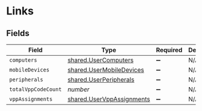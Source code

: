 # Links


## Fields

| Field                                                                  | Type                                                                   | Required                                                               | Description                                                            |
| ---------------------------------------------------------------------- | ---------------------------------------------------------------------- | ---------------------------------------------------------------------- | ---------------------------------------------------------------------- |
| `computers`                                                            | [shared.UserComputers](../../models/shared/usercomputers.md)           | :heavy_minus_sign:                                                     | N/A                                                                    |
| `mobileDevices`                                                        | [shared.UserMobileDevices](../../models/shared/usermobiledevices.md)   | :heavy_minus_sign:                                                     | N/A                                                                    |
| `peripherals`                                                          | [shared.UserPeripherals](../../models/shared/userperipherals.md)       | :heavy_minus_sign:                                                     | N/A                                                                    |
| `totalVppCodeCount`                                                    | *number*                                                               | :heavy_minus_sign:                                                     | N/A                                                                    |
| `vppAssignments`                                                       | [shared.UserVppAssignments](../../models/shared/uservppassignments.md) | :heavy_minus_sign:                                                     | N/A                                                                    |